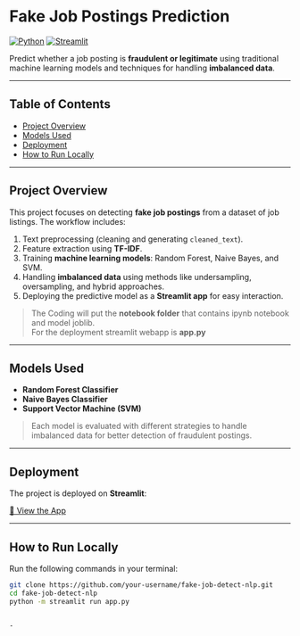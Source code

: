 # Fake Job Postings Prediction

[![Python](https://img.shields.io/badge/Python-3.10-blue.svg)](https://www.python.org/)
[![Streamlit](https://img.shields.io/badge/Streamlit-App-orange.svg)](https://ai-assignment.streamlit.app/)

Predict whether a job posting is **fraudulent or legitimate** using traditional machine learning models and techniques for handling **imbalanced data**.

---

## Table of Contents
- [Project Overview](#project-overview)
- [Models Used](#models-used)
- [Deployment](#deployment)
- [How to Run Locally](#how-to-run-locally)

---

## Project Overview
This project focuses on detecting **fake job postings** from a dataset of job listings. The workflow includes:

1. Text preprocessing (cleaning and generating `cleaned_text`).  
2. Feature extraction using **TF-IDF**.  
3. Training **machine learning models**: Random Forest, Naive Bayes, and SVM.  
4. Handling **imbalanced data** using methods like undersampling, oversampling, and hybrid approaches.  
5. Deploying the predictive model as a **Streamlit app** for easy interaction.

> The Coding will put the **notebook folder** that contains ipynb notebook and model joblib.<br>
> For the deployment streamlit webapp is **app.py**

---

## Models Used
- **Random Forest Classifier**  
- **Naive Bayes Classifier**  
- **Support Vector Machine (SVM)**  

> Each model is evaluated with different strategies to handle imbalanced data for better detection of fraudulent postings.

---

## Deployment
The project is deployed on **Streamlit**:

[🔗 View the App](https://fakejobpostingsprediction.streamlit.app/)

---

## How to Run Locally

Run the following commands in your terminal:

```bash
git clone https://github.com/your-username/fake-job-detect-nlp.git
cd fake-job-detect-nlp
python -m streamlit run app.py


-


